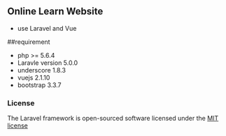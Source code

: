 ## Online Learn Website
  * use Laravel and Vue
   



##requirement
  * php >= 5.6.4
  * Laravle version 5.0.0
  * underscore  1.8.3
  * vuejs 2.1.10
  * bootstrap 3.3.7
  

### License

The Laravel framework is open-sourced software licensed under the [MIT license](http://opensource.org/licenses/MIT)
